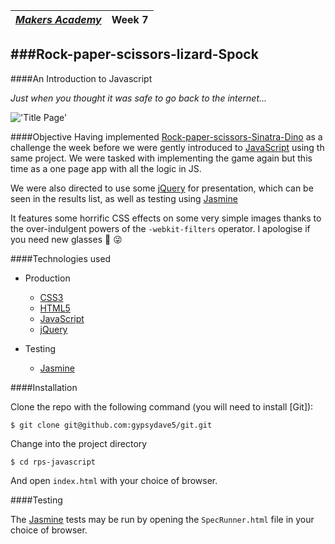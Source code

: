 | [*Makers Academy*](http://www.makersacademy.com) | Week 7 |
| ------------------------------------------------ | ------ |

###Rock-paper-scissors-lizard-Spock
--------------------------
####An Introduction to Javascript

_Just when you thought it was safe to go back to the internet..._

!['Title Page'](http://gypsydave5.github.io/images/readme/rpsls-js-1.png)

####Objective
Having implemented [Rock-paper-scissors-Sinatra-Dino] as a challenge the week
before we were gently introduced to [JavaScript] using th same project. We were
tasked with implementing the game again but this time as a one page app with all
the logic in JS.

We were also directed to use some [jQuery] for presentation, which can be seen in
the results list, as well as testing using [Jasmine]

It features some horrific CSS effects on some very simple images thanks to the
over-indulgent powers of the `-webkit-filters` operator. I apologise if you need
new glasses :eyes: :stuck_out_tongue_winking_eye:

####Technologies used

+ Production
  + [CSS3]
  + [HTML5]
  + [JavaScript]
  + [jQuery]

+ Testing
  + [Jasmine]

####Installation

Clone the repo with the following command (you will need to install [Git]):
```shell
$ git clone git@github.com:gypsydave5/git.git
```

Change into the project directory
```shell
$ cd rps-javascript
```

And open `index.html` with your choice of browser.

####Testing

The [Jasmine] tests may be run by opening the `SpecRunner.html` file in your
choice of browser.


[Rock-paper-scissors-Sinatra-Dino]: rpssd-1.pn://github.com/gypsydave5/rock_paper_scissors_sinatra
[HTML5]: https://developer.mozilla.org/en-US/docs/Web/HTML
[CSS3]: https://developer.mozilla.org/en-US/docs/Web/CSS
[JavaScript]: https://developer.mozilla.org/en-US/docs/Web/JavaScript
[JQuery]: http://jquery.com/
[Jasmine]: http://jasmine.github.io/
